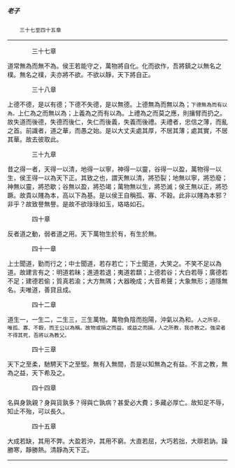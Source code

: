 

##### 老子
　　`三十七至四十五章`

* * *

　　　　三十七章

道常無為而無不為。侯王若能守之，萬物將自化。化而欲作，吾將鎮之以無名之樸。無名之樸，夫亦將不欲。不欲以靜，天下將自正。

　　　　三十八章

上德不德，是以有德；下德不失德，是以無德。上德無為而無以為；`下德無為而有以為。`上仁為之而無以為；上義為之而有以為。上禮為之而莫之應，則攘臂而扔之。故失道而後德，失德而後仁，失仁而後義，失義而後禮。夫禮者，忠信之薄，而亂之首。前識者，道之華，而愚之始。是以大丈夫處其厚，不居其薄；處其實，不居其華。故去彼取此。

　　　　三十九章

昔之得一者，天得一以清，地得一以寧，神得一以靈，谷得一以盈，萬物得一以生，侯王得一以為天下正。其致之也，謂天無以清，將恐裂；地無以寧，將恐廢；神無以靈，將恐歇；谷無以盈，將恐竭；萬物無以生，將恐滅；侯王無以正，將恐蹶。故貴以賤為本，高以下為基。是以侯王自稱孤、寡、不穀。此非以賤為本邪？非乎？故致譽無譽。是故不欲琭琭如玉，珞珞如石。

　　　　四十章

反者道之動，弱者道之用。天下萬物生於有，有生於無。

　　　　四十一章

上士聞道，勤而行之；中士聞道，若存若亡；下士聞道，大笑之。不笑不足以為道。故建言有之：明道若昧；進道若退；夷道若纇；上德若谷；大白若辱；廣德若不足；建德若偷；質真若渝；大方無隅；大器晚成；大音希聲；大象無形；道隱無名。夫唯道，善貸且成。

　　　　四十二章

道生一，一生二，二生三，三生萬物。萬物負陰而抱陽，沖氣以為和。`人之所惡，唯孤、寡、不穀，而王公以為稱。故物或損之而益，或益之而損。人之所教，我亦教之。強梁者不得其死，吾將以為教父。`

　　　　四十三章

天下之至柔，馳騁天下之至堅。無有入無間，吾是以知無為之有益。不言之教，無為之益，天下希及之。

　　　　四十四章

名與身孰親？身與貨孰多？得與亡孰病？甚愛必大費；多藏必厚亡。故知足不辱，知止不殆，可以長久。

　　　　四十五章

大成若缺，其用不弊。大盈若沖，其用不窮。大直若屈，大巧若拙，大辯若訥。躁勝寒，靜勝熱。清靜為天下正。

* * *

